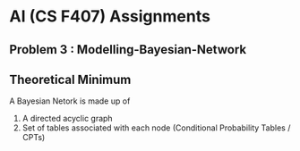 # AI (CS F407) Assignments

## Problem 3 : Modelling-Bayesian-Network

## Theoretical Minimum

A Bayesian Netork is made up of 
1. A directed acyclic graph
2. Set of tables associated with each node (Conditional Probability Tables / CPTs)
